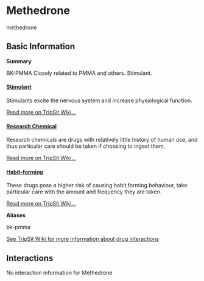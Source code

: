# Methedrone

methedrone

## Basic Information

**Summary**

BK-PMMA Closely related to PMMA and others. Stimulant.

#### [Stimulant](/category/stimulant)

Stimulants excite the nervous system and increase physiological function.

[Read more on TripSit Wiki...](#{category.wiki})

#### [Research Chemical](/category/research-chemical)

Research chemicals are drugs with relatively little history of human use, and thus particular care should be taken if choosing to ingest them.

[Read more on TripSit Wiki...](#{category.wiki})

#### [Habit-forming](/category/habit-forming)

These drugs pose a higher risk of causing habit forming behaviour, take particular care with the amount and frequency they are taken.

[Read more on TripSit Wiki...](#{category.wiki})

**Aliases**

bk-pmma  

[See TripSit Wiki for more information about drug interactions](http://combo.tripsit.me/)

## Interactions

No interaction information for Methedrone